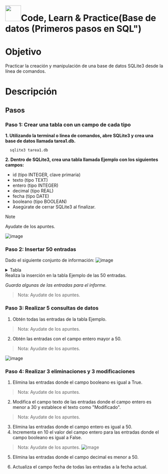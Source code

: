 # <img decoding="async" src="https://github.com/user-attachments/assets/499587a4-f43d-4ef8-ae40-f8b04240c07e" width="50px"/>Code, Learn & Practice(Base de datos (Primeros pasos en SQL")

# Objetivo 
Practicar la creación y manipulación de una base de datos SQLite3 desde la línea de comandos.

# Descripción
## Pasos
### Paso 1: Crear una tabla con un campo de cada tipo
**1. Utilizando la terminal o línea de comandos, abre SQLite3 y crea una base de datos llamada tarea1.db.**

      sqlite3 tarea1.db


**2. Dentro de SQLite3, crea una tabla llamada Ejemplo con los siguientes campos:**

- id (tipo INTEGER, clave primaria)
- texto (tipo TEXT)
- entero (tipo INTEGER)
- decimal (tipo REAL)
- fecha (tipo DATE)
- booleano (tipo BOOLEAN)
- Asegúrate de cerrar SQLite3 al finalizar.

> [!NOTE]
> Ayudate de los apuntes.
      
 ![image](https://github.com/user-attachments/assets/b8a4b6fe-4b6a-41ab-830a-ef89c801191f)
 
### Paso 2: Insertar 50 entradas
Dado el siguiente conjunto de información:
![image](https://github.com/user-attachments/assets/4b038b3d-2998-4857-8c1b-9345aa88272b)

 <details>
 <summary>Tabla</summary>
   <div align="center">


| id  | texto     | entero | decimal | fecha      | booleano |
|-----|-----------|--------|---------|------------|----------|
| 1   | Ejemplo1  | 25     | 10.5    | 2022-05-15 | 0        |
| 2   | Ejemplo2  | 63     | 45.7    | 2022-06-22 | 1        |
| 3   | Ejemplo3  | 12     | 30.0    | 2022-07-10 | 0        |
| 4   | Ejemplo4  | 78     | 75.2    | 2022-08-05 | 1        |
| 5   | Ejemplo5  | 42     | 18.9    | 2022-09-12 | 0        |
| 6   | Ejemplo6  | 55     | 60.3    | 2022-10-08 | 1        |
| 7   | Ejemplo7  | 10     | 40.1    | 2022-11-17 | 0        |
| 8   | Ejemplo8  | 87     | 22.6    | 2022-12-03 | 1        |
| 9   | Ejemplo9  | 31     | 55.0    | 2023-01-20 | 0        |
| 10  | Ejemplo10 | 68     | 90.4    | 2023-02-14 | 1        |
| 11  | Ejemplo11 | 15     | 12.8    | 2023-03-22 | 0        |
| 12  | Ejemplo12 | 72     | 48.6    | 2023-04-09 | 1        |
| 13  | Ejemplo13 | 22     | 33.7    | 2023-05-01 | 0        |
| 14  | Ejemplo14 | 93     | 70.2    | 2023-06-18 | 1        |
| 15  | Ejemplo15 | 37     | 15.4    | 2023-07-05 | 0        |
| 16  | Ejemplo16 | 81     | 82.9    | 2023-08-11 | 1        |
| 17  | Ejemplo17 | 45     | 28.3    | 2023-09-27 | 0        |
| 18  | Ejemplo18 | 60     | 50.6    | 2023-10-15 | 1        |
| 19  | Ejemplo19 | 5      | 8.7     | 2023-11-22 | 0        |
| 20  | Ejemplo20 | 76     | 65.1    | 2023-12-08 | 1        |
| 21  | Ejemplo21 | 33     | 20.3    | 2024-01-14 | 0        |
| 22  | Ejemplo22 | 70     | 55.8    | 2024-02-29 | 1        |
| 23  | Ejemplo23 | 13     | 42.7    | 2024-03-18 | 0        |
| 24  | Ejemplo24 | 89     | 78.4    | 2024-04-25 | 1        |
| 25  | Ejemplo25 | 49     | 15.9    | 2024-05-12 | 0        |
| 26  | Ejemplo26 | 62     | 60.7    | 2024-06-20 | 1        |
| 27  | Ejemplo27 | 8      | 35.2    | 2024-07-07 | 0        |
| 28  | Ejemplo28 | 95     | 25.6    | 2024-08-23 | 1        |
| 29  | Ejemplo29 | 27     | 50.0    | 2024-09-10 | 0        |
| 30  | Ejemplo30 | 74     | 85.3    | 2024-10-05 | 1        |
| 31  | Ejemplo31 | 18     | 11.8    | 2024-11-12 | 0        |
| 32  | Ejemplo32 | 83     | 47.6    | 2024-12-28 | 1        |
| 33  | Ejemplo33 | 38     | 32.7    | 2025-01-15 | 0        |
| 34  | Ejemplo34 | 101    | 70.2    | 2025-02-01 | 1        |
| 35  | Ejemplo35 | 52     | 18.4    | 2025-03-20 | 0        |
| 36  | Ejemplo36 | 67     | 83.9    | 2025-04-06 | 1        |
| 37  | Ejemplo37 | 43     | 28.3    | 2025-05-13 | 0        |
| 38  | Ejemplo38 | 58     | 50.6    | 2025-06-30 | 1        |
| 39  | Ejemplo39 | 9      | 8.7     | 2025-07-17 | 0        |
| 40  | Ejemplo40 | 82     | 65.1    | 2025-08-23 | 1        |
| 41  | Ejemplo41 | 26     | 20.3    | 2025-09-09 | 0        |
| 42  | Ejemplo42 | 73     | 55.8    | 2025-10-26 | 1        |
| 43  | Ejemplo43 | 14     | 42.7    | 2025-11-13 | 0        |
| 44  | Ejemplo44 | 90     | 78.4    | 2025-12-30 | 1        |
| 45  | Ejemplo45 | 50     | 15.9    | 2026-01-16 | 0        |
| 46  | Ejemplo46 | 63     | 60.7    | 2026-02-03 | 1        |
| 47  | Ejemplo47 | 7      | 35.2    | 2026-03-22 | 0        |
| 48  | Ejemplo48 | 96     | 25.6    | 2026-04-08 | 1        |
| 49  | Ejemplo49 | 28     | 50.0    | 2026-05-25 | 0        |
| 50  | Ejemplo50 | 75     | 85.3    | 2026-06-11 | 1        |
     
 </details>
Realiza la inserción en la tabla Ejemplo de las 50 entradas.

*Guarda algunas de las entradas para el informe.*

> Nota: Ayudate de los apuntes.

### Paso 3: Realizar 5 consultas de datos
1. Obtén todas las entradas de la tabla Ejemplo.
> Nota: Ayudate de los apuntes.

2. Obtén las entradas con el campo entero mayor a 50.
> Nota: Ayudate de los apuntes.

![image](https://github.com/user-attachments/assets/3d5fa692-7b48-4fda-8ae9-23f84d7f577c)


### Paso 4: Realizar 3 eliminaciones y 3 modificaciones
1. Elimina las entradas donde el campo booleano es igual a True.
> Nota: Ayudate de los apuntes.

2. Modifica el campo texto de las entradas donde el campo entero es menor a 30 y establece el texto como "Modificado".
> Nota: Ayudate de los apuntes.

3. Elimina las entradas donde el campo entero es igual a 50.
4. Incrementa en 10 el valor del campo entero para las entradas donde el campo booleano es igual a False.

> Nota: Ayudate de los apuntes.
![image](https://github.com/user-attachments/assets/7df24b66-5653-4a6b-98cf-892992a14814)


5. Elimina las entradas donde el campo decimal es menor a 50.

6. Actualiza el campo fecha de todas las entradas a la fecha actual.
